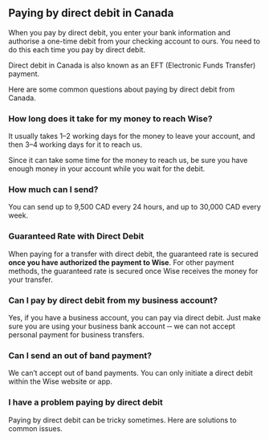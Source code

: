 ## Paying by direct debit in Canada  
When you pay by direct debit, you enter your bank information and authorise a one-time debit from your checking account to ours. You need to do this each time you pay by direct debit. 

Direct debit in Canada is also known as an EFT (Electronic Funds Transfer) payment.

Here are some common questions about paying by direct debit from Canada. 

### How long does it take for my money to reach Wise?

It usually takes 1–2 working days for the money to leave your account, and then 3–4 working days for it to reach us.

Since it can take some time for the money to reach us, be sure you have enough money in your account while you wait for the debit. 

### How much can I send? 

You can send up to 9,500 CAD every 24 hours, and up to 30,000 CAD every week.

###  **Guaranteed Rate with Direct Debit**

When paying for a transfer with direct debit, the guaranteed rate is secured **once you have authorized the payment to Wise**. For other payment methods, the guaranteed rate is secured once Wise receives the money for your transfer.

### Can I pay by direct debit from my business account?

Yes, if you have a business account, you can pay via direct debit. Just make sure you are using your business bank account ─ we can not accept personal payment for business transfers.

### Can I send an out of band payment? 

We can’t accept out of band payments. You can only initiate a direct debit within the Wise website or app.

### I have a problem paying by direct debit

Paying by direct debit can be tricky sometimes. Here are solutions to common issues.